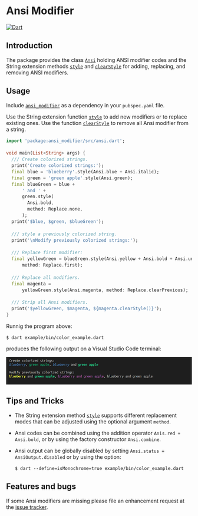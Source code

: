 # Ansi Modifier
[![Dart](https://github.com/simphotonics/ansi_modifier/actions/workflows/dart.yml/badge.svg)](https://github.com/simphotonics/ansi_modifier/actions/workflows/dart.yml)

## Introduction

The package provides the class [`Ansi`][Ansi] holding ANSI modifier codes and
the String extension methods [`style`][style] and [`clearStyle`][clearStyle]
for adding, replacing, and removing ANSI modifiers.

## Usage

Include [`ansi_modifier`][ansi_modifier] as a dependency
 in your `pubspec.yaml` file.

Use the String extension function [`style`][style] to add new modifiers or
to replace existing ones. Use the function [`clearStyle`][clearStyle] to remove
all Ansi modifier from a string.

```Dart
import 'package:ansi_modifier/src/ansi.dart';

void main(List<String> args) {
  /// Create colorized strings.
  print('Create colorized strings:');
  final blue = 'blueberry'.style(Ansi.blue + Ansi.italic);
  final green = 'green apple'.style(Ansi.green);
  final blueGreen = blue +
      ' and ' +
      green.style(
        Ansi.bold,
        method: Replace.none,
      );
  print('$blue, $green, $blueGreen');

  /// style a previously colorized string.
  print('\nModify previously colorized strings:');

  /// Replace first modifier:
  final yellowGreen = blueGreen.style(Ansi.yellow + Ansi.bold + Ansi.underline,
      method: Replace.first);

  /// Replace all modifiers.
  final magenta =
      yellowGreen.style(Ansi.magenta, method: Replace.clearPrevious);

  /// Strip all Ansi modifiers.
  print('$yellowGreen, $magenta, ${magenta.clearStyle()}');
}
```

Runnig the program above:
```Console
$ dart example/bin/color_example.dart
```
produces the following output on a Visual Studio Code terminal:

![Console Output](https://raw.githubusercontent.com/simphotonics/ansi_modifier/main/images/console_output.png)


## Tips and Tricks

* The String extension method [`style`][style] supports different
replacement modes that can be adjusted using the optional argument `method`.

* Ansi codes can be combined using the addition operator `Anis.red + Ansi.bold`,
or by using the factory constructor `Ansi.combine`.

* Ansi output can be globally disabled by setting
`Ansi.status = AnsiOutput.disabled` or by using the option:
  ```Console
  $ dart --define=isMonochrome=true example/bin/color_example.dart

  ```

## Features and bugs

If some Ansi modifiers are missing please file an enhancement request
at the [issue tracker][tracker].

[tracker]: https://github.com/simphotonics/ansi_modifier/issues

[ansi_modifier]: https://pub.dev/packages/ansi_modifier

[Ansi]: https://pub.dev/packages/ansi_modifier/doc/api/ansi_modifier/Ansi-class.html

[style]: https://pub.dev/documentation/ansi_modifier/doc/api/ansi_modifier/AnsiModifier/style.html

[clearStyle]: https://pub.dev/documentation/ansi_modifier/doc/api/ansi_modifier/AnsiModifier/clearStyle.html
